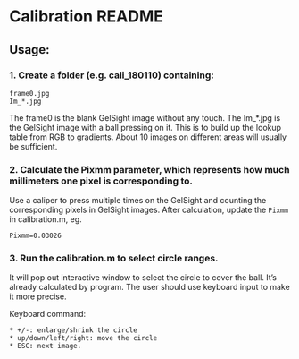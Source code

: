 
# Calibration README

## Usage:

### 1. Create a folder (e.g. cali_180110) containing: 
	frame0.jpg 
	Im_*.jpg 

The frame0 is the blank GelSight image without any touch. The Im_*.jpg is the GelSight image with a ball pressing on it. This is to build up the lookup table from RGB to gradients. About 10 images on different areas will usually be sufficient.

### 2. Calculate the Pixmm parameter, which represents how much millimeters one pixel is corresponding to. 

Use a caliper to press multiple times on the GelSight and counting the corresponding pixels in GelSight images. After calculation, update the `Pixmm` in calibration.m, eg.

	Pixmm=0.03026

### 3. Run the calibration.m to select circle ranges.

It will pop out interactive window to select the circle to cover the ball. It’s already calculated by program. The user should use keyboard input to make it more precise. 

Keyboard command: 

	* +/-: enlarge/shrink the circle
	* up/down/left/right: move the circle
	* ESC: next image.
